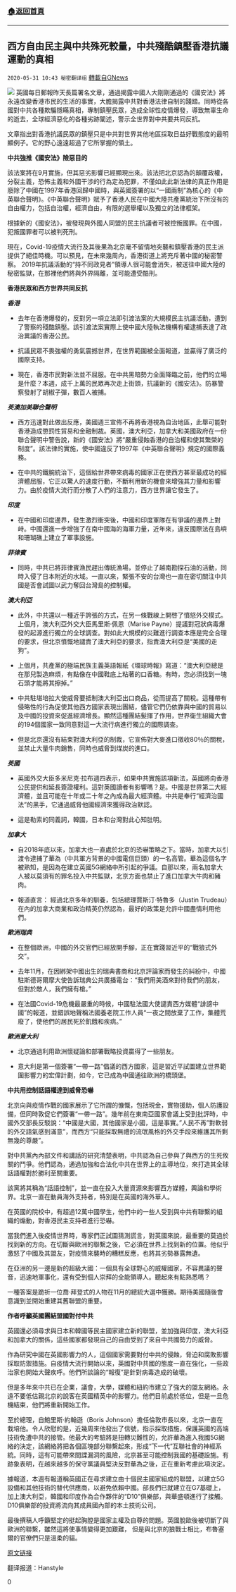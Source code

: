 ###  [:house:返回首頁](https://github.com/ourhimalayas/txt)
---

## 西方自由民主與中共殊死較量，中共殘酷鎮壓香港抗議運動的真相
`2020-05-31 10:43 秘密翻译组` [轉載自GNews](https://gnews.org/zh-hant/218687/)

![](https://s3.amazonaws.com/gnews-media-offload/wp-content/uploads/2020/05/31102700/Picture-1-205-32.png)
英國每日郵報昨天長篇署名文章，通過揭露中國人大剛剛通過的《國安法》將永遠改變香港市民的生活的事實，大膽揭露中共對香港法律自制的踐踏。同時從各國對中共各種欺騙隱瞞真相，專制鎮壓民眾，造成全球性疫情爆發，導致無辜生命的逝去，全球經濟惡化的各種劣跡闡述，警示全世界對中共要共同反抗。

文章指出對香港抗議民眾的鎮壓只是中共對世界其他地區採取日益好戰態度的最明顯例子。它的野心遠遠超過了它所掌握的領土。

**中共強推《國安法》險惡目的**

該法案將在9月實施，但其惡劣影響已經顯現出來。該法把北京認為的顛覆政權，分裂主義，恐怖主義和外國干涉的行為定為犯罪，不僅如此此新法律的真正作用是廢除了中國在1997年香港回歸中國時，與英國簽署的以“一國兩制”為核心的《中英聯合聲明》。《中英聯合聲明》賦予了香港人民在中國大陸共產黨統治下所沒有的自由權力，包括自治權，經濟自由，有限的選舉權以及獨立的法律框架。

根據新的《國安法》，被發現與外國人同盟的民主抗議者可被控叛國罪。在中國，犯叛國罪者可以被判死刑。

現在，Covid-19疫情大流行及其後果為北京毫不留情地突襲和鎮壓香港的民主派提供了絕佳時機。可以預見，在未來幾周內，香港街道上將充斥著中國的秘密警察。 2019年抗議活動的“持不同政見者”領導人很可能會消失，被送往中國大陸的秘密監獄，在那裡他們將與外界隔離，並可能遭受酷刑。

**香港民眾和西方世界共同反抗**

***香港***

- 去年在香港爆發的，反對另一項立法即引渡法案的大規模民主抗議活動，遭到了警察的殘酷鎮壓。該引渡法案實際上使中國大陸執法機構有權逮捕表達了政治異議的香港公民。


- 抗議民眾不畏強權的勇氣震撼世界，在世界範圍被全面報道，並贏得了廣泛的國際支持。


- 現在，香港市民對新法並不屈服。在中共黑暗勢力全面降臨之前，他們的立場是什麼？本週，成千上萬的民眾再次走上街頭，抗議新的《國安法》。防暴警察發射了胡椒子彈，數百人被捕。


***英澳加美聯合聲明***

- 西方迅速對此做出反應，美國週三宣佈不再將香港視為自治地區，此舉可能對香港造成懲罰性貿易和金融制裁。英國，澳大利亞，加拿大和美國政府在一份聯合聲明中警告說，新的《國安法》將“嚴重侵蝕香港的自治權和使其繁榮的制度”。該法律的實施，使中國違反了1997年《中英聯合聲明》規定的國際義務。


- 在中共的鐵腕統治下，這個給世界帶來病毒的國家正在使西方甚至最成功的經濟體屈服，它正以驚人的速度行動，不斷利用新的機會來增強其力量和影響力。由於疫情大流行而分散了人們的注意力，西方世界讓它發生了。


***印度***

- 在中國和印度邊界，發生激烈衝突後，中國和印度軍隊在有爭議的邊界上對峙。中國還進一步增強了在南中國海的海軍力量，近年來，違反國際法在島嶼和珊瑚礁上建立了軍事設施。


***菲律賓***

- 同時，中共已將菲律賓漁民趕出傳統漁場，並停止了越南勘探石油的活動，同時入侵了日本附近的水域。一直以來，緊張不安的台灣也一直在密切關注中共國是否會試圖以武力奪回台灣島的控制權。


***澳大利亞***

- 此外，中共還以一種近乎誇張的方式，在另一條戰線上開啓了憤怒外交模式。上個月，澳大利亞外交大臣馬里斯·佩恩（Marise Payne）提議對冠狀病毒爆發的起源進行獨立的全球調查。對如此大規模的災難進行調查本應是完全合理的要求，但北京憤慨地譴責了澳大利亞的要求，指責澳大利亞是“美國的走狗”。


- 上個月，共產黨的極端民族主義英語報紙《環球時報》寫道：“澳大利亞總是在那兒製造麻煩，有點像在中國鞋底上粘著的口香糖。有時，您必須找到一塊石頭才能將其擦掉。”


- 中共駐堪培拉大使威脅要抵制澳大利亞出口商品，從而提高了關稅。這種帶有侵略性的行為促使其他西方國家表現出團結，儘管它們仍依靠與中國的貿易以及中國的投資來促進經濟增長。顯然這種團結髮揮了作用，世界衛生組織大會的194個國家一致同意對這一大流行病進行獨立的國際調查。


- 但是北京還沒有結束對澳大利亞的制裁，它宣佈對大麥進口徵收80％的關稅，並禁止大量牛肉銷售，同時也威脅到煤炭的進口。


***英國***

- 英國外交大臣多米尼克·拉布週四表示，如果中共實施該項新法，英國將向香港公民提供和延長簽證權利。這對英國讀者有影響嗎？是。中國是世界第二大經濟體，並且可能在十年或二十年之內成為最大經濟體。中共是奉行“經濟治國法”的黑手，它通過威脅他國經濟來獲得政治默認。


- 這是勒索的同義詞，韓國，日本和台灣對此心知肚明。


***加拿大***

- 自2018年底以來，加拿大也一直處於北京的恐嚇策略之下。當時，加拿大以引渡令逮捕了華為（中共軍方背景的中國電信巨頭）的一名高管。華為這個名字被熟知，是因為在建立英國5G網絡中所引起的爭議。自那以來，兩名加拿大人被以莫須有的罪名投入中共監獄，北京方面也禁止了進口加拿大牛肉和豬肉。


- 報道直言： 經過北京多年的馴養，包括總理賈斯汀·特魯多（Justin Trudeau）在內的加拿大商業和政治精英仍然認為，最好的政策是允許中國盡情利用他們。


***歐洲瑞典***

- 在整個歐洲，中國的外交官們已經放開手腳，正在實踐習近平的“戰狼式外交”。


- 去年11月，在因綁架中國出生的瑞典書商和北京評論家而發生的糾紛中，中國駐斯德哥爾摩大使告訴瑞典公共廣播電台：“我們用美酒來對待我們的朋友，但對於敵人，我們擁有槍。”


- 在法國Covid-19危機最嚴重的時候，中國駐法國大使譴責西方媒體“誹謗中國”的報道，並錯誤地聲稱法國養老院工作人員“一夜之間放棄了工作，集體荒廢了，使他們的居民死於飢餓和疾病。”


***歐洲意大利***

- 北京通過利用歐洲懷疑論和部署戰略投資贏得了一些朋友。


- 意大利是第一個簽署“一帶一路”倡議的西方國家，這是習近平試圖建立世界範圍影響力的宏偉計劃，如今，它已成為中國通往歐洲的橋頭堡。


**中共用控制話語權達到威脅恐嚇**

北京向與疫情作戰的國家展示了它所謂的慷慨，包括現金，實物援助，個人防護設備，但同時敦促它們簽署“一帶一路”。幾年前在東南亞國家會議上受到批評時，中國外交部長反駁說：“中國是大國，其他國家是小國，這是事實。”人民不再”對軟弱的外交語氣感到滿意”，而西方“只能採取無禮的流氓風格的外交手段來維護其所剩無幾的尊嚴”。

對中共黨內內部文件和講話的研究清楚表明，中共認為自己參與了與西方的生死攸關的鬥爭。他們認為，通過加強和合法化中共在世界上的主導地位，來打造其全球話語權對於勝利至關重要。

該黨將其稱為“話語控制”，並一直在投入大量資源來影響西方媒體，輿論和學術界。北京一直在動員海外支持者，特別是在英國的海外華人。

在英國的院校中，有超過12萬中國學生，他們中的一些人受到與中共有聯繫的組織的煽動，對香港民主支持者進行恐嚇。

當我們進入後疫情世界時，專家們正試圖猜測謊言，對英國來說，最重要的莫過於找到新的方向。在切斷與歐洲的聯繫之後，它必須在世界上找到新的位置。他似乎激怒了中國及其盟友，對疫情來襲時的糟糕反應，也將其劣勢暴露無遺。

在亞洲的另一邊是新的超級大國：一個具有全球野心的威權國家，不容異議的聲音，迅速地軍事化，還有受到個人崇拜的全能領導人。聽起來有點熟悉嗎？

一種答案是跪祈一位喬·拜登式的人物在11月的總統大選中獲勝。期待美國隨後會意識到並開始重建其舊聯盟的重要。

**作者呼籲英國團結盟國對付中共**

英國還必須尋求與日本和韓國等民主國家建立新的聯盟，並加強與印度，澳大利亞和加拿大的關係，這些國家都發現自己的自由受到了來自中共國勢力的威脅。

作為研究中國在英國影響力的人，這個國家需要對付中共的侵蝕，脅迫和腐敗影響採取防禦措施。自疫情大流行開始以來，英國對中共國的態度一直在強化，一些政治家也開始大聲疾呼。他們所談論的“報復”是針對病毒造成的破壞。

但是多年來中共已在企業，議會，大學，媒體和紐約市建立了強大的盟友網絡。永遠不要低估親北京的說客在英國精英中的影響力。他們目前處於低位，但是一旦危機結束，他們將重新開始工作。

至於總理，自鮑里斯·約翰遜（Boris Johnson）擔任倫敦市長以來，北京一直在栽培他。令人欣慰的是，近幾周來他發出了信號，指示採取措施，保護英國的高端技術免遭中共的接管。他最大的考驗將是扭轉災難性的，允許華為進入我國5G網絡的決定，該網絡將把各個區塊部分聯繫起來，形成“下一代”互聯社會的神經系統。同時，這有可能帶來間諜漏洞的風險，北京甚至可能控制我國的基礎設施。有跡象表明，在越來越多的保守黨議員堅決反對華為之後，正在重新考慮此項決定。

據報道，本週有報道稱英國正在尋求建立由十個民主國家組成的聯盟，以建立5G設備和其他技術的替代供應商，以避免依賴中國。部長們已就建立在G7基礎上，加上澳大利亞，韓國和印度作為合作夥伴的“D10”俱樂部，與華盛頓進行了接觸。D10俱樂部的投資將流向其成員國內部的本土技術公司。

最後撰稿人呼籲堅定的挺起胸膛是國家主權及自尊的問題。英國脫歐後被切斷了與歐洲的聯繫，雖然這將使事情變得更加艱難， 但是與北京的狼戰士相比，布魯塞爾的官僚們只是溫柔的貓。

[原文链接](https://www.dailymail.co.uk/news/article-8371153/CLIVE-HAMILTON-China-wants-life-death-battle-West.html)

翻译报道：Hanstyle

0
